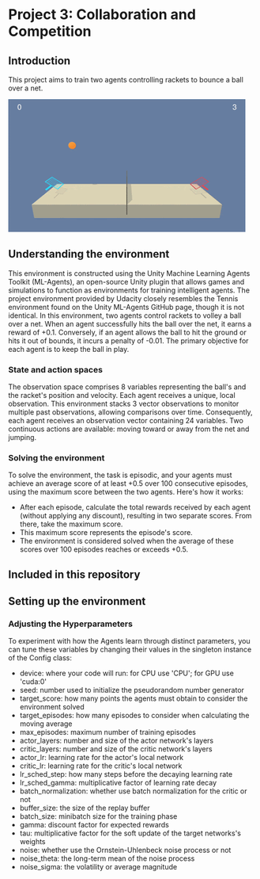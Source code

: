 # Project 3: Collaboration and Competition

## Introduction

This project aims to train two agents controlling rackets to bounce a ball over a net.

![Train_tenis](https://github.com/1Px-Vision/Advanced-Deep-Reinforcement-Learning-Solutions/blob/main/p3-collab-compet/trained_agents.gif)


## Understanding the environment

This environment is constructed using the Unity Machine Learning Agents Toolkit (ML-Agents), an open-source Unity plugin that allows games and simulations to function as environments for training intelligent agents. The project environment provided by Udacity closely resembles the Tennis environment found on the Unity ML-Agents GitHub page, though it is not identical. In this environment, two agents control rackets to volley a ball over a net. When an agent successfully hits the ball over the net, it earns a reward of +0.1. Conversely, if an agent allows the ball to hit the ground or hits it out of bounds, it incurs a penalty of -0.01. The primary objective for each agent is to keep the ball in play.

### State and action spaces

The observation space comprises 8 variables representing the ball's and the racket's position and velocity. Each agent receives a unique, local observation. This environment stacks 3 vector observations to monitor multiple past observations, allowing comparisons over time. Consequently, each agent receives an observation vector containing 24 variables. Two continuous actions are available: moving toward or away from the net and jumping.

### Solving the environment

To solve the environment, the task is episodic, and your agents must achieve an average score of at least +0.5 over 100 consecutive episodes, using the maximum score between the two agents. Here's how it works:

* After each episode, calculate the total rewards received by each agent (without applying any discount), resulting in two separate scores. From there, take the maximum score.
* This maximum score represents the episode's score.
* The environment is considered solved when the average of these scores over 100 episodes reaches or exceeds +0.5.

## Included in this repository 

## Setting up the environment

### Adjusting the Hyperparameters

To experiment with how the Agents learn through distinct parameters, you can tune these variables by changing their values in the singleton instance of the Config class:

* device: where your code will run: for CPU use 'CPU'; for GPU use 'cuda:0'
* seed: number used to initialize the pseudorandom number generator
* target_score: how many points the agents must obtain to consider the environment solved
* target_episodes: how many episodes to consider when calculating the moving average
* max_episodes: maximum number of training episodes
* actor_layers: number and size of the actor network's layers
* critic_layers: number and size of the critic network's layers
* actor_lr: learning rate for the actor's local network
* critic_lr: learning rate for the critic's local network
* lr_sched_step: how many steps before the decaying learning rate
* lr_sched_gamma: multiplicative factor of learning rate decay
* batch_normalization: whether use batch normalization for the critic or not
* buffer_size: the size of the replay buffer
* batch_size: minibatch size for the training phase
* gamma: discount factor for expected rewards
* tau: multiplicative factor for the soft update of the target networks's weights
* noise: whether use the Ornstein-Uhlenbeck noise process or not
* noise_theta: the long-term mean of the noise process
* noise_sigma: the volatility or average magnitude
  
